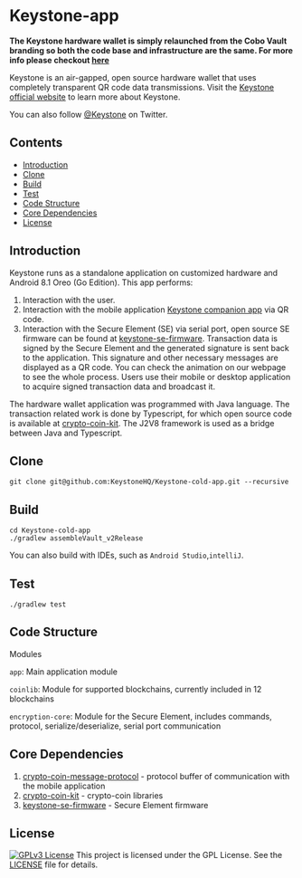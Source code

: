 # Keystone-app

**The Keystone hardware wallet is simply relaunched from the Cobo Vault branding so both the code base and infrastructure are the same. For more info please checkout [here](https://blog.keyst.one/leaving-cobo-to-continue-the-cobo-vault-legacy-29bb2f8f026e)**


Keystone is an air-gapped, open source hardware wallet that uses completely transparent QR code data transmissions. Visit the [Keystone official website]( https://keyst.one)  to learn more about Keystone.

You can also follow [@Keystone](https://twitter.com/KeystoneWallet) on Twitter.

## Contents

- [Introduction](#introduction)
- [Clone](#clone)
- [Build](#build)
- [Test](#test)
- [Code Structure](#code-structure)
- [Core Dependencies](#core-dependencies)
- [License](#license)


## Introduction
Keystone runs as a standalone application on customized hardware and Android 8.1 Oreo (Go Edition).  This app performs:
1. Interaction with the user. 
2. Interaction with the mobile application [Keystone companion app](https://keyst.one/companion-app) via QR code. 
3. Interaction with the Secure Element (SE) via serial port, open source SE firmware can be found at [keystone-se-firmware](https://github.com/KeystoneHQ/keystone-se-firmware). Transaction data is signed by the Secure Element and the generated signature is sent back to the application. This signature and other necessary messages are displayed as a QR code. You can check the animation on our webpage to see the whole process. Users use their mobile or desktop application to acquire signed transaction data and broadcast it. 

The hardware wallet application was programmed with Java language. The transaction related work is done by Typescript, for which open source code is available at [crypto-coin-kit](https://github.com/KeystoneHQ/crypto-coin-kit). The J2V8 framework is used as a bridge between Java and Typescript. 


## Clone

    git clone git@github.com:KeystoneHQ/Keystone-cold-app.git --recursive

## Build
    cd Keystone-cold-app
    ./gradlew assembleVault_v2Release
You can also build with IDEs, such as `Android Studio`,`intelliJ`.

## Test
    ./gradlew test

<!-- ## Integration Guide
if you like to integrate with Keystone, checout this [intergration guide](https://github.com/KeystoneHQ/keystone-docs/blob/master/Integration_guide.md) -->

## Code Structure
Modules

`app`: Main application module

`coinlib`: Module for supported blockchains, currently included in 12 blockchains

`encryption-core`: Module for the Secure Element, includes commands, protocol, serialize/deserialize, serial port communication

## Core Dependencies
1. [crypto-coin-message-protocol](https://github.com/KeystoneHQ/keystone-crypto-coin-message-protocol) - protocol buffer of communication with the mobile application
2. [crypto-coin-kit](https://github.com/KeystoneHQ/crypto-coin-kit) - crypto-coin libraries
3. [keystone-se-firmware](https://github.com/KeystoneHQ/keystone-se-firmware) - Secure Element firmware

## License
[![GPLv3 License](https://img.shields.io/badge/License-GPL%20v3-green.svg)](https://opensource.org/licenses/)
This project is licensed under the GPL License. See the [LICENSE](LICENSE) file for details.

